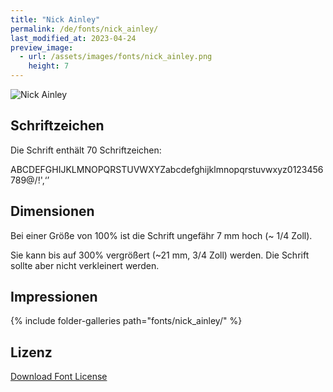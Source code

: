 ```yaml
---
title: "Nick Ainley"
permalink: /de/fonts/nick_ainley/
last_modified_at: 2023-04-24
preview_image:
  - url: /assets/images/fonts/nick_ainley.png
    height: 7
---
```

![Nick Ainley](/assets/images/fonts/nick_ainley.png)

## Schriftzeichen

Die Schrift enthält 70 Schriftzeichen:

ABCDEFGHIJKLMNOPQRSTUVWXYZabcdefghijklmnopqrstuvwxyz0123456789@/!',‘’

## Dimensionen

Bei einer Größe von 100% ist die Schrift ungefähr 7 mm hoch (~ 1/4 Zoll).

Sie kann bis auf 300% vergrößert (~21 mm, 3/4 Zoll) werden. Die Schrift sollte aber nicht verkleinert werden.

## Impressionen

{% include folder-galleries path="fonts/nick_ainley/" %}

## Lizenz

[Download Font License](https://github.com/inkstitch/inkstitch/tree/main/fonts/nick_ainley/LICENSE)
